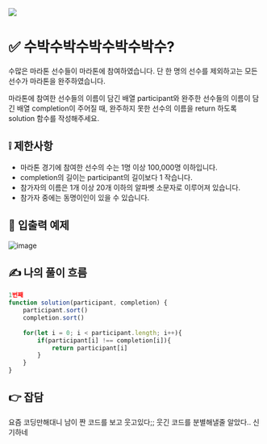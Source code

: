 ![](https://images.velog.io/images/make_w/post/469b5532-e056-4770-b04b-e9eaecf10fe4/js%E1%84%8B%E1%85%B5%E1%84%86%E1%85%B5%E1%84%8C%E1%85%B5.png)
# ✅ 수박수박수박수박수박수?
수많은 마라톤 선수들이 마라톤에 참여하였습니다. 단 한 명의 선수를 제외하고는 모든 선수가 마라톤을 완주하였습니다.

마라톤에 참여한 선수들의 이름이 담긴 배열 participant와 완주한 선수들의 이름이 담긴 배열 completion이 주어질 때, 완주하지 못한 선수의 이름을 return 하도록 solution 함수를 작성해주세요.
## ❕ 제한사항
- 마라톤 경기에 참여한 선수의 수는 1명 이상 100,000명 이하입니다.
- completion의 길이는 participant의 길이보다 1 작습니다.
- 참가자의 이름은 1개 이상 20개 이하의 알파벳 소문자로 이루어져 있습니다.
- 참가자 중에는 동명이인이 있을 수 있습니다.
## 📢 입출력 예제
![image](https://user-images.githubusercontent.com/97653052/158000226-3e326093-84b3-4192-ab01-b283f8be9698.png)

## ✍ 나의 풀이 흐름

```javascript
1번째
function solution(participant, completion) {
    participant.sort()
    completion.sort()
    
    for(let i = 0; i < participant.length; i++){
        if(participant[i] !== completion[i]){
            return participant[i]   
        }
    }
}
```
## 👉 잡담
요즘 코딩만해대니 남이 짠 코드를 보고 웃고있다;;
웃긴 코드를 분별해낼줄 알았다.. 신기하네
